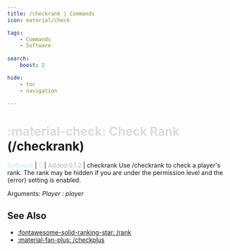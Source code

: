 ```yaml
---
title: /checkrank | Commands
icon: material/check

tags:
    - Commands
    - Software
    
search:
    boost: 2

hide:
    - toc
    - navigation

---
```

# <p style="color: rgb(220,220,220); display: inline;">:material-check: Check Rank</p> (/checkrank)
<div style="display:inline;">
<p style="color: #C6EDFB; display: inline;">Software</p> | <p style="color: rgb(220,220,220); display: inline;">0</p> | <p style="color: rgb(180,180,180); display: inline;"> Added 0.1.2</p> | checkrank
</div>
Use /checkrank to check a player's rank. The rank may be hidden if you are under the permission level and the {error} setting is enabled.

Arguments: _Player : player_

## See Also
* [:fontawesome-solid-ranking-star: /rank](/Commands/specifics/rank/)
* [:material-fan-plus: /checkplus](/Commands/specifics/checkplus/)